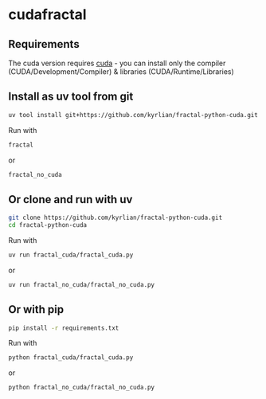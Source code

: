 # cudafractal

## Requirements

The cuda version requires [cuda](https://developer.nvidia.com/cuda-downloads) - you can install only the compiler (CUDA/Development/Compiler) & libraries (CUDA/Runtime/Libraries)


## Install as uv tool from git

```sh
uv tool install git+https://github.com/kyrlian/fractal-python-cuda.git
```

Run with 

```sh
fractal
```

or

```sh
fractal_no_cuda
```

## Or clone and run with uv

```sh
git clone https://github.com/kyrlian/fractal-python-cuda.git
cd fractal-python-cuda
```
Run with 
```sh
uv run fractal_cuda/fractal_cuda.py
```
or
```sh
uv run fractal_no_cuda/fractal_no_cuda.py
```

## Or with pip

```sh
pip install -r requirements.txt
```
Run with 
```sh
python fractal_cuda/fractal_cuda.py
```
or
```sh
python fractal_no_cuda/fractal_no_cuda.py
```